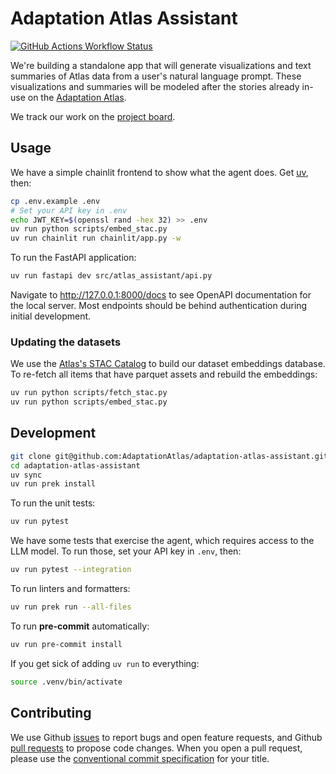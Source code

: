 # Adaptation Atlas Assistant

[![GitHub Actions Workflow Status](https://img.shields.io/github/actions/workflow/status/AdaptationAtlas/adaptation-atlas-assistant/ci.yaml?style=for-the-badge)](https://github.com/AdaptationAtlas/adaptation-atlas-assistant/actions/workflows/ci.yaml)

We're building a standalone app that will generate visualizations and text summaries of Atlas data from a user's natural language prompt.
These visualizations and summaries will be modeled after the stories already in-use on the [Adaptation Atlas](https://adaptationatlas.cgiar.org/).

We track our work on the [project board](https://github.com/orgs/AdaptationAtlas/projects/6).

## Usage

We have a simple chainlit frontend to show what the agent does.
Get [uv](https://docs.astral.sh/uv/getting-started/installation/), then:

```sh
cp .env.example .env
# Set your API key in .env
echo JWT_KEY=$(openssl rand -hex 32) >> .env
uv run python scripts/embed_stac.py
uv run chainlit run chainlit/app.py -w
```

To run the FastAPI application:

```sh
uv run fastapi dev src/atlas_assistant/api.py
```

Navigate to http://127.0.0.1:8000/docs to see OpenAPI documentation for the local server.
Most endpoints should be behind authentication during initial development.

### Updating the datasets

We use the [Atlas's STAC Catalog](https://digital-atlas.s3.amazonaws.com/stac/public_stac/catalog.json) to build our dataset embeddings database.
To re-fetch all items that have parquet assets and rebuild the embeddings:

```sh
uv run python scripts/fetch_stac.py
uv run python scripts/embed_stac.py
```

## Development

```sh
git clone git@github.com:AdaptationAtlas/adaptation-atlas-assistant.git
cd adaptation-atlas-assistant
uv sync
uv run prek install
```

To run the unit tests:

```sh
uv run pytest
```

We have some tests that exercise the agent, which requires access to the LLM model.
To run those, set your API key in `.env`, then:

```sh
uv run pytest --integration
```

To run linters and formatters:

```sh
uv run prek run --all-files
```

To run **pre-commit** automatically:

```sh
uv run pre-commit install
```

If you get sick of adding `uv run` to everything:

```sh
source .venv/bin/activate
```

## Contributing

We use Github [issues](https://github.com/AdaptationAtlas/adaptation-atlas-assistant/issues) to report bugs and open feature requests, and Github [pull requests](https://github.com/AdaptationAtlas/adaptation-atlas-assistant/pulls) to propose code changes.
When you open a pull request, please use the [conventional commit specification](https://www.conventionalcommits.org/en/v1.0.0/) for your title.
